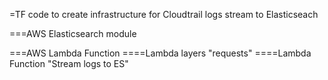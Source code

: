 =TF code to create infrastructure for Cloudtrail logs stream to Elasticseach

===AWS Elasticsearch module

===AWS Lambda Function
====Lambda layers "requests"
====Lambda Function "Stream logs to ES"
